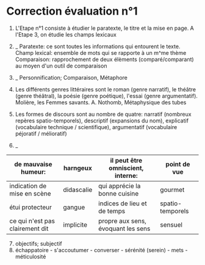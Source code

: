 # Correction évaluation n°1

1. L'Etape n°1 consiste à étudier le paratexte, le titre et la mise en page. A l'Etape 3, on étudie les champs lexicaux
2. _
Paratexte: ce sont toutes les informations qui entourent le texte.
Champ lexical: ensemble de mots qui se rapporte à un m^me thème
Comparaison: rapprochement de deux élèments (comparé/comparant) au moyen d'un outil de comparaison
3. _
Personnification; Comparaison, Métaphore

4. Les différents genres littéraires sont le roman (genre narratif), le théâtre (genre théâtral), la poésie (genre poétique), l'essai (genre argumentatif). Molière, les Femmes savants. A. Nothomb, Métaphysique des tubes
5. Les formes de discours sont au nombre de quatre: narratif (nombreux repères spatio-temporels), descriptif (expansions du nom), explicatif (vocabulaire technique / scientifique), argumentatif (vocabulaire péjoratif / mélioratif)
6. _

| de mauvaise humeur:             | harngeux   | il peut être omniscient, interne:  | point de vue     |
|---------------------------------|------------|------------------------------------|------------------|
| indication de mise en scène     | didascalie | qui apprécie la bonne cuisine      | gourmet          |
| étui protecteur                 | gangue     | indices de lieu et de temps        | spatio-temporels |
| ce qui n'est pas clairement dit | implicite  | propre aux sens, évoquant les sens | sensuel          |

7. objectifs; subjectif
8. échappatoire - s'accoutumer - converser - sérénité (serein) - mets - méticulosité
